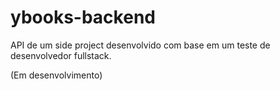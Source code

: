 # ybooks-backend
API de um side project desenvolvido com base em um teste de desenvolvedor fullstack.

(Em desenvolvimento)
